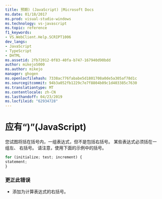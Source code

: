```yaml
---
title: 预期) (JavaScript) |Microsoft Docs
ms.date: 01/18/2017
ms.prod: visual-studio-windows
ms.technology: vs-javascript
ms.topic: reference
f1_keywords:
- VS.WebClient.Help.SCRIPT1006
dev_langs:
- JavaScript
- TypeScript
- DHTML
ms.assetid: 2fb72012-0f83-40fa-b747-167940d90bdd
author: mikejo5000
ms.author: mikejo
manager: ghogen
ms.openlocfilehash: 7338ac776fababe5d1801708a0de5a305af78d1c
ms.sourcegitcommit: 94b3a052fb1229c7e7f8804b09c1d403385c7630
ms.translationtype: MT
ms.contentlocale: zh-CN
ms.lasthandoff: 04/23/2019
ms.locfileid: "62934728"
---
```

# <a name="expected--javascript"></a>应有“)”(JavaScript)
您试图将括在括号内，一组表达式，但不是包括右括号。 某些表达式必须括在一组左、 右括号。 请注意，使用下面的示例中的括号。  
  
```JavaScript  
for (initialize; test; increment) {  
statement;  
}  
```  
  
### <a name="to-correct-this-error"></a>更正此错误  
  
- 添加为计算表达式的右括号。